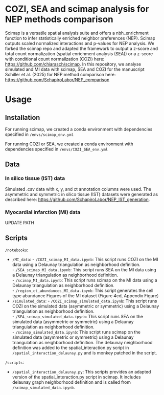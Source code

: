 # COZI, SEA and scimap analysis for NEP methods comparison

Scimap is a versatile spatial analysis suite and offers a nbh_enrichment function to infer statistically enriched neighbor preferences (NEP). Scimap outputs scaled normalized interactions and p-values for NEP analysis. We forked the scimap repo and adapted the framework to output a z-score and total count normalization (spatial enrichment analysis (SEA)) or a z-score with conditional count normailzation (COZI) here: https://github.com/chiarasch/scimap. In this repository, we analyse simulated and MI data with scimap, SEA and COZI for the manuscript Schiller et al. (2025) for NEP method comparison here: https://github.com/SchapiroLabor/NEP_comparison

# Usage

## Installation

For running scimap, we created a conda environment with dependencies specified in 
`/envs/scimap_env.yml`

For running COZI or SEA, we created a conda environment with dependencies specified in 
`/envs/COZI_SEA_env.yml`

## Data

### In silico tissue (IST) data
Simulated .csv data with x, y, and ct annotation columns were used. The asymmetric and symmetric in silico tissue (IST) datasets were generated as described here: https://github.com/SchapiroLabor/NEP_IST_generation. 

### Myocardial infarction (MI) data

UPDATE PATH

## Scripts

`/notebooks`:
- `/MI_data`: 
        - `/COZI_scimap_MI_data.ipynb`: This script runs COZI on the MI data using a Delaunay triangulation as neighborhood definition.  
        - `/SEA_scimap_MI_data.ipynb`: This script runs SEA on the MI data using a Delaunay triangulation as neighborhood definition.  
        - `/scimap_MI_data.ipynb`: This script runs scimap on the MI data using a Delaunay triangulation as neighborhood definition.  
        - `/region_ct_abundances_MI_data.ipynb`: This script generates the cell type abundance Figures of the MI dataset (Figure 4cd, Appendix Figure)  
- `/simulated_data`: 
        - `/COZI_scimap_simulated_data.ipynb`: This script runs COZI on the simulated data (asymmetric or symmetric) using a Delaunay triangulation as neighborhood definition.  
        - `/SEA_scimap_simulated_data.ipynb`: This script runs SEA on the simulated data (asymmetric or symmetric) using a Delaunay triangulation as neighborhood definition.  
        - `/scimap_simulated_data.ipynb`: This script runs scimap on the simulated data (asymmetric or symmetric) using a Delaunay triangulation as neighborhood definition. The delaunay neighborhood definition was added to the spatial_interaction.py script in `/spatial_interaction_delaunay.py` and is monkey patched in the script.  

`/scripts`:
- `/spatial_interaction_delaunay.py`: This scripts provides an adapted version of the spatial_interaction.py script in scimap. It includes delaunay graph neighborhood definition and is called from `/scimap_simulated_data.ipynb`.  
